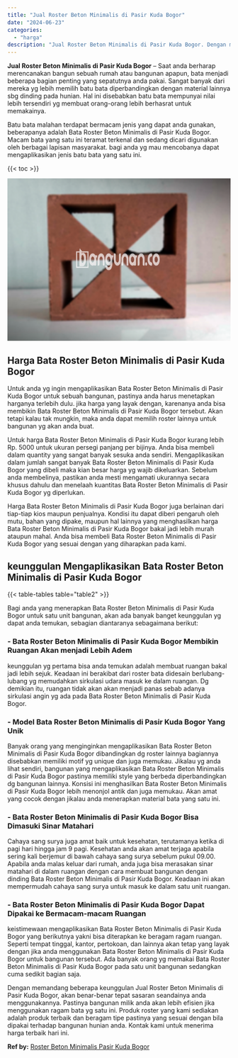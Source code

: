 ```yaml
---
title: "Jual Roster Beton Minimalis di Pasir Kuda Bogor"
date: "2024-06-23"
categories: 
  - "harga"
description: "Jual Roster Beton Minimalis di Pasir Kuda Bogor. Dengan memandang beberapa keunggulan Jual Roster Beton Minimalis di Pasir Kuda Bogor, akan benar-benar tepat..."
---
```


**Jual Roster Beton Minimalis di Pasir Kuda Bogor** – Saat anda berharap merencanakan bangun sebuah rumah atau bangunan apapun, bata menjadi beberapa bagian penting yang sepatutnya anda pakai. Sangat banyak dari mereka yg lebih memilih batu bata diperbandingkan dengan material lainnya sbg dinding pada hunian. Hal ini disebabkan batu bata mempunyai nilai lebih tersendiri yg membuat orang-orang lebih berhasrat untuk memakainya.

Batu bata malahan terdapat bermacam jenis yang dapat anda gunakan, beberapanya adalah Bata Roster Beton Minimalis di Pasir Kuda Bogor. Macam bata yang satu ini teramat terkenal dan sedang dicari digunakan oleh berbagai lapisan masyarakat. bagi anda yg mau mencobanya dapat mengaplikasikan jenis batu bata yang satu ini.

{{< toc >}}

![Jual Roster Beton Minimalis di Pasir Kuda Bogor](/images/bata-roster-minimalis-28.png)

## Harga Bata Roster Beton Minimalis di Pasir Kuda Bogor

Untuk anda yg ingin mengaplikasikan Bata Roster Beton Minimalis di Pasir Kuda Bogor untuk sebuah bangunan, pastinya anda harus menetapkan harganya terlebih dulu. jika harga yang layak dengan, karenanya anda bisa membikin Bata Roster Beton Minimalis di Pasir Kuda Bogor tersebut. Akan tetapi kalau tak mungkin, maka anda dapat memilih roster lainnya untuk bangunan yg akan anda buat.

Untuk harga Bata Roster Beton Minimalis di Pasir Kuda Bogor kurang lebih Rp. 5000 untuk ukuran persegi panjang per bijinya. Anda bisa membeli dalam quantity yang sangat banyak sesuka anda sendiri. Mengaplikasikan dalam jumlah sangat banyak Bata Roster Beton Minimalis di Pasir Kuda Bogor yang dibeli maka kian besar harga yg wajib dikeluarkan. Sebelum anda membelinya, pastikan anda mesti mengamati ukurannya secara khusus dahulu dan menelaah kuantitas Bata Roster Beton Minimalis di Pasir Kuda Bogor yg diperlukan.

Harga Bata Roster Beton Minimalis di Pasir Kuda Bogor juga berlainan dari tiap-tiap kios maupun penjualnya. Kondisi itu dapat diberi pengaruh oleh mutu, bahan yang dipake, maupun hal lainnya yang menghasilkan harga Bata Roster Beton Minimalis di Pasir Kuda Bogor bakal jadi lebih murah ataupun mahal. Anda bisa membeli Bata Roster Beton Minimalis di Pasir Kuda Bogor yang sesuai dengan yang diharapkan pada kami.

## keunggulan Mengaplikasikan Bata Roster Beton Minimalis di Pasir Kuda Bogor

{{< table-tables table="table2" >}}

Bagi anda yang menerapkan Bata Roster Beton Minimalis di Pasir Kuda Bogor untuk satu unit bangunan, akan ada banyak banget keunggulan yg dapat anda temukan, sebagian diantaranya sebagaimana berikut:

### \- Bata Roster Beton Minimalis di Pasir Kuda Bogor Membikin Ruangan Akan menjadi Lebih Adem

keunggulan yg pertama bisa anda temukan adalah membuat ruangan bakal jadi lebih sejuk. Keadaan ini berakibat dari roster bata didesain berlubang-lubang yg memudahkan sirkulasi udara masuk ke dalam ruangan. Dg demikian itu, ruangan tidak akan akan menjadi panas sebab adanya sirkulasi angin yg ada pada Bata Roster Beton Minimalis di Pasir Kuda Bogor.

### \- Model Bata Roster Beton Minimalis di Pasir Kuda Bogor Yang Unik

Banyak orang yang menginginkan mengaplikasikan Bata Roster Beton Minimalis di Pasir Kuda Bogor dibandingkan dg roster lainnya bagiannya disebabkan memiliki motif yg unique dan juga memukau. Jikalau yg anda lihat sendiri, bangunan yang mengaplikasikan Bata Roster Beton Minimalis di Pasir Kuda Bogor pastinya memiliki style yang berbeda diperbandingkan dg bangunan lainnya. Konsisi ini menghasilkan Bata Roster Beton Minimalis di Pasir Kuda Bogor lebih menonjol antik dan juga memukau. Akan amat yang cocok dengan jikalau anda menerapkan material bata yang satu ini.

### \- Bata Roster Beton Minimalis di Pasir Kuda Bogor Bisa Dimasuki Sinar Matahari

Cahaya sang surya juga amat baik untuk kesehatan, terutamanya ketika di pagi hari hingga jam 9 pagi. Kesehatan anda akan amat terjaga apabila sering kali berjemur di bawah cahaya sang surya sebelum pukul 09.00. Apabila anda malas keluar dari rumah, anda juga bisa merasakan sinar matahari di dalam ruangan dengan cara membuat bangunan dengan dinding Bata Roster Beton Minimalis di Pasir Kuda Bogor. Keadaan ini akan mempermudah cahaya sang surya untuk masuk ke dalam satu unit ruangan.

### \- Bata Roster Beton Minimalis di Pasir Kuda Bogor Dapat Dipakai ke Bermacam-macam Ruangan

keistimewaan mengaplikasikan Bata Roster Beton Minimalis di Pasir Kuda Bogor yang berikutnya yakni bisa diterapkan ke beragam ragam ruangan. Seperti tempat tinggal, kantor, pertokoan, dan lainnya akan tetap yang layak dengan jika anda menggunakan Bata Roster Beton Minimalis di Pasir Kuda Bogor untuk bangunan tersebut. Ada banyak orang yg memakai Bata Roster Beton Minimalis di Pasir Kuda Bogor pada satu unit bangunan sedangkan cuma sedikit bagian saja.

Dengan memandang beberapa keunggulan Jual Roster Beton Minimalis di Pasir Kuda Bogor, akan benar-benar tepat sasaran seandainya anda menggunakannya. Pastinya bangunan milik anda akan lebih efisien jika menggunakan ragam bata yg satu ini. Produk roster yang kami sediakan adalah produk terbaik dan beragam tipe pastinya yang sesuai dengan bila dipakai terhadap bangunan hunian anda. Kontak kami untuk menerima harga terbaik hari ini.

**Ref by:** [Roster Beton Minimalis Pasir Kuda Bogor](https://id.wikipedia.org/wiki/Roster)
